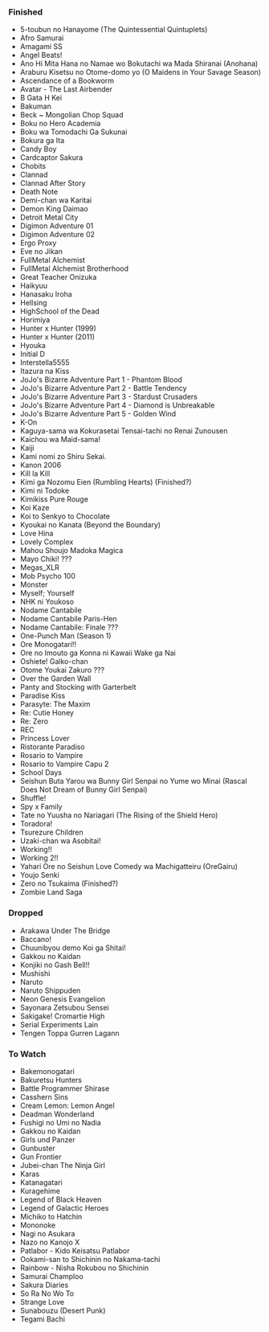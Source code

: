 ### Finished

- 5-toubun no Hanayome (The Quintessential Quintuplets)
- Afro Samurai
- Amagami SS
- Angel Beats!
- Ano Hi Mita Hana no Namae wo Bokutachi wa Mada Shiranai (Anohana)
- Araburu Kisetsu no Otome-domo yo (O Maidens in Your Savage Season)
- Ascendance of a Bookworm
- Avatar - The Last Airbender
- B Gata H Kei
- Bakuman
- Beck ~ Mongolian Chop Squad
- Boku no Hero Academia
- Boku wa Tomodachi Ga Sukunai
- Bokura ga Ita
- Candy Boy
- Cardcaptor Sakura
- Chobits
- Clannad
- Clannad After Story
- Death Note
- Demi-chan wa Karitai
- Demon King Daimao
- Detroit Metal City
- Digimon Adventure 01
- Digimon Adventure 02
- Ergo Proxy
- Eve no Jikan
- FullMetal Alchemist
- FullMetal Alchemist Brotherhood
- Great Teacher Onizuka
- Haikyuu
- Hanasaku Iroha
- Hellsing
- HighSchool of the Dead
- Horimiya
- Hunter x Hunter (1999)
- Hunter x Hunter (2011)
- Hyouka
- Initial D
- Interstella5555
- Itazura na Kiss
- JoJo's Bizarre Adventure Part 1 - Phantom Blood
- JoJo's Bizarre Adventure Part 2 - Battle Tendency
- JoJo's Bizarre Adventure Part 3 - Stardust Crusaders
- JoJo's Bizarre Adventure Part 4 - Diamond is Unbreakable
- JoJo's Bizarre Adventure Part 5 - Golden Wind
- K-On
- Kaguya-sama wa Kokurasetai Tensai-tachi no Renai Zunousen
- Kaichou wa Maid-sama!
- Kaiji
- Kami nomi zo Shiru Sekai.
- Kanon 2006
- Kill la Kill
- Kimi ga Nozomu Eien (Rumbling Hearts) (Finished?)
- Kimi ni Todoke
- Kimikiss Pure Rouge
- Koi Kaze
- Koi to Senkyo to Chocolate
- Kyoukai no Kanata (Beyond the Boundary)
- Love Hina
- Lovely Complex
- Mahou Shoujo Madoka Magica
- Mayo Chiki! ???
- Megas_XLR
- Mob Psycho 100
- Monster
- Myself; Yourself
- NHK ni Youkoso
- Nodame Cantabile
- Nodame Cantabile Paris-Hen
- Nodame Cantabile: Finale ???
- One-Punch Man (Season 1)
- Ore Monogatari!!
- Ore no Imouto ga Konna ni Kawaii Wake ga Nai
- Oshiete! Galko-chan
- Otome Youkai Zakuro ???
- Over the Garden Wall
- Panty and Stocking with Garterbelt
- Paradise Kiss
- Parasyte: The Maxim
- Re: Cutie Honey
- Re: Zero
- REC
- Princess Lover
- Ristorante Paradiso
- Rosario to Vampire
- Rosario to Vampire Capu 2
- School Days
- Seishun Buta Yarou wa Bunny Girl Senpai no Yume wo Minai (Rascal Does Not Dream of Bunny Girl Senpai)
- Shuffle!
- Spy x Family
- Tate no Yuusha no Nariagari (The Rising of the Shield Hero)
- Toradora!
- Tsurezure Children
- Uzaki-chan wa Asobitai!
- Working!!
- Working 2!!
- Yahari Ore no Seishun Love Comedy wa Machigatteiru (OreGairu)
- Youjo Senki
- Zero no Tsukaima (Finished?)
- Zombie Land Saga

### Dropped

- Arakawa Under The Bridge
- Baccano!
- Chuunibyou demo Koi ga Shitai!
- Gakkou no Kaidan
- Konjiki no Gash Bell!!
- Mushishi
- Naruto
- Naruto Shippuden
- Neon Genesis Evangelion
- Sayonara Zetsubou Sensei
- Sakigake! Cromartie High
- Serial Experiments Lain
- Tengen Toppa Gurren Lagann

### To Watch

- Bakemonogatari
- Bakuretsu Hunters
- Battle Programmer Shirase
- Casshern Sins
- Cream Lemon: Lemon Angel
- Deadman Wonderland
- Fushigi no Umi no Nadia
- Gakkou no Kaidan
- Girls und Panzer
- Gunbuster
- Gun Frontier
- Jubei-chan The Ninja Girl
- Karas
- Katanagatari
- Kuragehime
- Legend of Black Heaven
- Legend of Galactic Heroes
- Michiko to Hatchin
- Mononoke
- Nagi no Asukara
- Nazo no Kanojo X
- Patlabor - Kido Keisatsu Patlabor
- Ookami-san to Shichinin no Nakama-tachi
- Rainbow - Nisha Rokubou no Shichinin
- Samurai Champloo
- Sakura Diaries
- So Ra No Wo To
- Strange Love
- Sunabouzu (Desert Punk)
- Tegami Bachi
